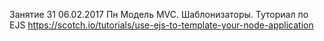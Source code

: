 Занятие 31 06.02.2017 Пн
Модель MVC.
Шаблонизаторы. Туториал по EJS https://scotch.io/tutorials/use-ejs-to-template-your-node-application

